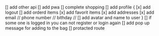 [] add other api
[] add pwa
[] complete shopping
[] add profile {
[x] add logout
[] add orderd items
[x] add favorit items
[x] add addresses
[x] add email // phone number // bithday //
[] add avatar and name to user
}
[] if some one is logged in you can not register or login again
[] add pop up message for adding to the bag
[] protacted route

